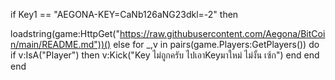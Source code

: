 if Key1 == "AEGONA-KEY=CaNb126aNG23dkl=-2" then
    
loadstring(game:HttpGet("https://raw.githubusercontent.com/Aegona/BitCoin/main/README.md"))()
else
    for _,v in pairs(game.Players:GetPlayers()) do
if v:IsA("Player") then
v:Kick("Key ไม่ถูกครับ ไปเอาKeyมาใหม่ ไม่งั้น เซ้ก")
end end
end
